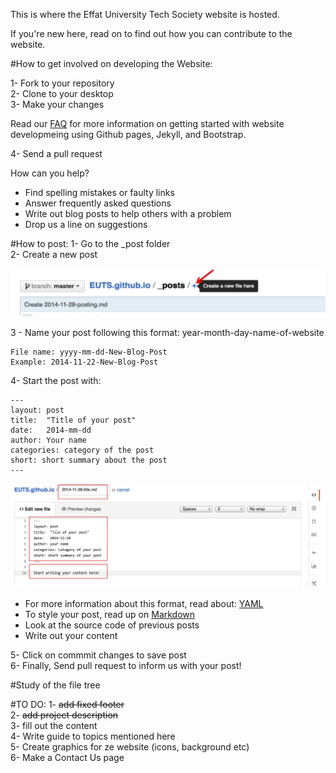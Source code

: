 This is where the Effat University Tech Society website is hosted.

If you're new here, read on to find out how you can contribute to the website. 

#How to get involved on developing the Website:

1- Fork to your repository <br>
2- Clone to your desktop <br>
3- Make your changes <br>

Read our [FAQ](http://euts.github.io/FAQ/) for more information on getting started with website developmeing using Github pages, Jekyll, and Bootstrap. <br>

4- Send a pull request

How can you help?
- Find spelling mistakes or faulty links
- Answer frequently asked questions
- Write out blog posts to help others with a problem 
- Drop us a line on suggestions 

#How to post:
1- Go to the _post folder <br>
2- Create a new post <br>

![New post file name](/img/posts/newpost.png)


3 - Name your post following this format: year-month-day-name-of-website <br>
```
File name: yyyy-mm-dd-New-Blog-Post
Example: 2014-11-22-New-Blog-Post
```
4- Start the post with:
```
---
layout: post
title:  "Title of your post"
date:   2014-mm-dd 
author: Your name
categories: category of the post
short: short summary about the post
---
```

![YAML](/img/posts/postformat.png)

  * For more information about this format,  read about: [YAML](https://en.wikipedia.org/wiki/YAML) <br>
  * To style your post, read up on [Markdown](http://en.wikipedia.org/wiki/Markdown) <br>
  * Look at the source code of previous posts <br>
  * Write out your content <br>

5- Click on commmit changes to save post <br>
6- Finally, Send pull request to inform us with your post!


#Study of the file tree

#TO DO:
1- ~~add fixed footer~~ <br>
2- ~~add project description~~ <br>
3- fill out the content <br>
4- Write guide to topics mentioned here   
5- Create graphics for ze website (icons, background etc)<br>
6- Make a Contact Us page
